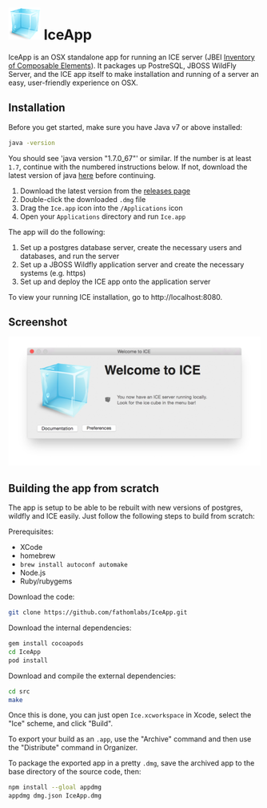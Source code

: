 # ![Ice icon](https://raw.githubusercontent.com/fathomlabs/IceApp/master/Ice.iconset/icon_32x32%402x.png) IceApp

IceApp is an OSX standalone app for running an ICE server (JBEI [Inventory of Composable Elements](https://github.com/JBEI/ice)). It packages up PostreSQL, JBOSS WildFly Server, and the ICE app itself to make installation and running of a server an easy, user-friendly experience on OSX.

## Installation

Before you get started, make sure you have Java v7 or above installed:

```bash
java -version
```

You should see 'java version "1.7.0_67"' or similar. If the number is at least `1.7`, continue with the numbered instructions below. If not, download the latest version of java [here](https://www.java.com/en/download/mac_download.jsp) before continuing.

1. Download the latest version from the [releases page](https://github.com/fathomlabs/IceApp/releases)
2. Double-click the downloaded `.dmg` file
3. Drag the `Ice.app` icon into the `/Applications` icon
4. Open your `Applications` directory and run `Ice.app`

The app will do the following:

1. Set up a postgres database server, create the necessary users and databases, and run the server
2. Set up a JBOSS Wildfly application server and create the necessary systems (e.g. https)
3. Set up and deploy the ICE app onto the application server

To view your running ICE installation, go to http://localhost:8080.

## Screenshot

![Screenshot](https://raw.githubusercontent.com/fathomlabs/IceApp/master/artwork/screenshot.png)

## Building the app from scratch

The app is setup to be able to be rebuilt with new versions of postgres, wildfly and ICE easily. Just follow the following steps to build from scratch:

Prerequisites:

- XCode
- homebrew
- `brew install autoconf automake`
- Node.js
- Ruby/rubygems

Download the code:

```bash
git clone https://github.com/fathomlabs/IceApp.git
```

Download the internal dependencies:

```bash
gem install cocoapods
cd IceApp
pod install
```

Download and compile the external dependencies:

```bash
cd src
make
```

Once this is done, you can just open `Ice.xcworkspace` in Xcode, select the "Ice" scheme, and click "Build".

To export your build as an `.app`, use the "Archive" command and then use the "Distribute" command in Organizer.

To package the exported app in a pretty `.dmg`, save the archived app to the base directory of the source code, then:

```bash
npm install --gloal appdmg
appdmg dmg.json IceApp.dmg
```
